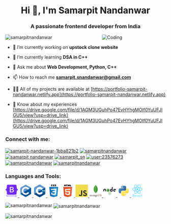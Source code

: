 <h1 align="center">Hi 👋, I'm Samarpit Nandanwar</h1>
<h3 align="center">A passionate frontend developer from India</h3>
<img align="right" alt="Coding" width="200" src="https://cdn.dribbble.com/users/1162077/screenshots/3848914/programmer.gif">

<p align="left"> <img src="https://komarev.com/ghpvc/?username=samarpitnandanwar&label=Profile%20views&color=0e75b6&style=flat" alt="samarpitnandanwar" /> </p>

- 🔭 I’m currently working on **upstock clone website**

- 🌱 I’m currently learning **DSA in C++**

- 💬 Ask me about **Web Development, Python, C++**

- 📫 How to reach me **samarpit.snandanwar@gmail.com**
  
- 👨‍💻 All of my projects are available at [https://portfolio-samarpit-nandanwar.netlify.app](https://portfolio-samarpit-nandanwar.netlify.app)

- 📄 Know about my experiences [https://drive.google.com/file/d/1AGM3UGuhPo47EvHYhgMOlf0YuUFJlGU5/view?usp=drive_link](https://drive.google.com/file/d/1AGM3UGuhPo47EvHYhgMOlf0YuUFJlGU5/view?usp=drive_link)

<h3 align="left">Connect with me:</h3>
<p align="left">
<a href="https://linkedin.com/in/samarpit-nandanwar-1bba821b2" target="blank"><img align="center" src="https://raw.githubusercontent.com/rahuldkjain/github-profile-readme-generator/master/src/images/icons/Social/linked-in-alt.svg" alt="samarpit-nandanwar-1bba821b2" height="30" width="40" /></a>
<a href="https://instagram.com/samarpitnandanwar" target="blank"><img align="center" src="https://raw.githubusercontent.com/rahuldkjain/github-profile-readme-generator/master/src/images/icons/Social/instagram.svg" alt="samarpitnandanwar" height="30" width="40" /></a>
<a href="https://www.youtube.com/c/samarpit nandanwar" target="blank"><img align="center" src="https://raw.githubusercontent.com/rahuldkjain/github-profile-readme-generator/master/src/images/icons/Social/youtube.svg" alt="samarpit nandanwar" height="30" width="40" /></a>
<a href="https://twitter.com/samarpit_sn" target="blank"><img align="center" src="https://raw.githubusercontent.com/rahuldkjain/github-profile-readme-generator/master/src/images/icons/Social/twitter.svg" alt="samarpit_sn" height="30" width="40" /></a>
<a href="https://stackoverflow.com/users/23576273/samarpit-nandanwar" target="blank"><img align="center" src="https://raw.githubusercontent.com/rahuldkjain/github-profile-readme-generator/master/src/images/icons/Social/stack-overflow.svg" alt="user:23576273" height="30" width="40" /></a>
<a href="https://www.leetcode.com/samarpitnandanwar" target="blank"><img align="center" src="https://raw.githubusercontent.com/rahuldkjain/github-profile-readme-generator/master/src/images/icons/Social/leet-code.svg" alt="samarpitnandanwar" height="30" width="40" /></a>
<a href="https://codepen.io/samarpitnandanwar" target="blank"><img align="center" src="https://raw.githubusercontent.com/rahuldkjain/github-profile-readme-generator/master/src/images/icons/Social/codepen.svg" alt="samarpitnandanwar" height="30" width="40" /></a>
</p>

<h3 align="left">Languages and Tools:</h3>
<p align="left"> <a href="https://getbootstrap.com" target="_blank" rel="noreferrer"> <img src="https://raw.githubusercontent.com/devicons/devicon/master/icons/bootstrap/bootstrap-plain-wordmark.svg" alt="bootstrap" width="40" height="40"/> </a> <a href="https://www.cprogramming.com/" target="_blank" rel="noreferrer"> <img src="https://raw.githubusercontent.com/devicons/devicon/master/icons/c/c-original.svg" alt="c" width="40" height="40"/> </a> <a href="https://www.w3schools.com/cpp/" target="_blank" rel="noreferrer"> <img src="https://raw.githubusercontent.com/devicons/devicon/master/icons/cplusplus/cplusplus-original.svg" alt="cplusplus" width="40" height="40"/> </a> <a href="https://www.w3schools.com/css/" target="_blank" rel="noreferrer"> <img src="https://raw.githubusercontent.com/devicons/devicon/master/icons/css3/css3-original-wordmark.svg" alt="css3" width="40" height="40"/> </a> <a href="https://www.w3.org/html/" target="_blank" rel="noreferrer"> <img src="https://raw.githubusercontent.com/devicons/devicon/master/icons/html5/html5-original-wordmark.svg" alt="html5" width="40" height="40"/> </a> <a href="https://developer.mozilla.org/en-US/docs/Web/JavaScript" target="_blank" rel="noreferrer"> <img src="https://raw.githubusercontent.com/devicons/devicon/master/icons/javascript/javascript-original.svg" alt="javascript" width="40" height="40"/> </a> <a href="https://www.mongodb.com/" target="_blank" rel="noreferrer"> <img src="https://raw.githubusercontent.com/devicons/devicon/master/icons/mongodb/mongodb-original-wordmark.svg" alt="mongodb" width="40" height="40"/> </a> <a href="https://nodejs.org" target="_blank" rel="noreferrer"> <img src="https://raw.githubusercontent.com/devicons/devicon/master/icons/nodejs/nodejs-original-wordmark.svg" alt="nodejs" width="40" height="40"/> </a> <a href="https://www.python.org" target="_blank" rel="noreferrer"> <img src="https://raw.githubusercontent.com/devicons/devicon/master/icons/python/python-original.svg" alt="python" width="40" height="40"/> </a> <a href="https://reactjs.org/" target="_blank" rel="noreferrer"> <img src="https://raw.githubusercontent.com/devicons/devicon/master/icons/react/react-original-wordmark.svg" alt="react" width="40" height="40"/> </a> </p>

<p><img align="left" src="https://github-readme-stats.vercel.app/api/top-langs?username=samarpitnandanwar&show_icons=true&locale=en&layout=compact" alt="samarpitnandanwar" /></p>

<p>&nbsp;<img align="center" src="https://github-readme-stats.vercel.app/api?username=samarpitnandanwar&show_icons=true&locale=en" alt="samarpitnandanwar" /></p>

<p><img align="center" src="https://github-readme-streak-stats.herokuapp.com/?user=samarpitnandanwar&" alt="samarpitnandanwar" /></p>
